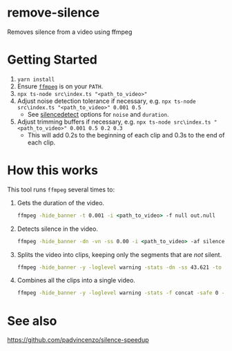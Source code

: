 # remove-silence

Removes silence from a video using ffmpeg

# Getting Started

1. `yarn install`
1. Ensure [`ffmpeg`](https://ffmpeg.org/) is on your `PATH`.
1. `npx ts-node src\index.ts "<path_to_video>"`
1. Adjust noise detection tolerance if necessary, e.g. `npx ts-node src\index.ts "<path_to_video>" 0.001 0.5`
   - See [silencedetect](https://ffmpeg.org/ffmpeg-filters.html#silencedetect) options for `noise` and `duration`.
1. Adjust trimming buffers if necessary, e.g. `npx ts-node src\index.ts "<path_to_video>" 0.001 0.5 0.2 0.3`
   - This will add 0.2s to the beginning of each clip and 0.3s to the end of each clip.

# How this works

This tool runs `ffmpeg` several times to:

1. Gets the duration of the video.

   ```cmd
   ffmpeg -hide_banner -t 0.001 -i <path_to_video> -f null out.null
   ```

1. Detects silence in the video.

   ```cmd
   ffmpeg -hide_banner -dn -vn -ss 0.00 -i <path_to_video> -af silencedetect=n=0.02:d=0.75 -f null out.null
   ```

1. Splits the video into clips, keeping only the segments that are _not_ silent.

   ```cmd
   ffmpeg -hide_banner -y -loglevel warning -stats -dn -ss 43.621 -to 45.047 -i <path_to_video> -map_metadata -1 -map_chapters -1 -max_muxing_queue_size 99999 -c:a aac -c:v libx264 <path_to_clip>
   ```

1. Combines all the clips into a single video.
   ```cmd
   ffmpeg -hide_banner -y -loglevel warning -stats -f concat -safe 0 -i <path_to_clips_list> -c:a copy -c:v copy <path_to_output_video>
   ```

# See also

https://github.com/padvincenzo/silence-speedup
